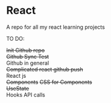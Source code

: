 # React

A repo for all my react learning projects 

TO DO:

~~Init Github repo~~  
~~Github Sync Test~~   
Github in general  
~~Complicated react github push~~  
React js  
~~Components~~
~~CSS for Components~~   
~~UseState~~  
Hooks
API calls
